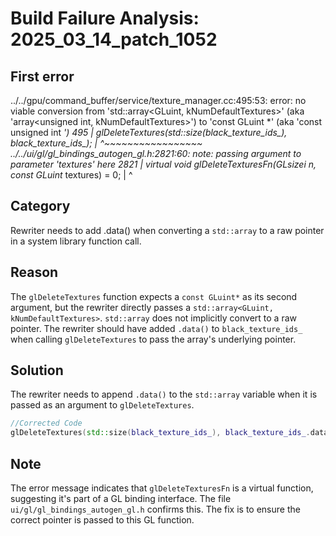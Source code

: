 # Build Failure Analysis: 2025_03_14_patch_1052

## First error

../../gpu/command_buffer/service/texture_manager.cc:495:53: error: no viable conversion from 'std::array<GLuint, kNumDefaultTextures>' (aka 'array<unsigned int, kNumDefaultTextures>') to 'const GLuint *' (aka 'const unsigned int *')
  495 |     glDeleteTextures(std::size(black_texture_ids_), black_texture_ids_);
      |                                                     ^~~~~~~~~~~~~~~~~~
../../ui/gl/gl_bindings_autogen_gl.h:2821:60: note: passing argument to parameter 'textures' here
 2821 |   virtual void glDeleteTexturesFn(GLsizei n, const GLuint* textures) = 0;
      |                                                            ^

## Category
Rewriter needs to add .data() when converting a `std::array` to a raw pointer in a system library function call.

## Reason
The `glDeleteTextures` function expects a `const GLuint*` as its second argument, but the rewriter directly passes a `std::array<GLuint, kNumDefaultTextures>`. `std::array` does not implicitly convert to a raw pointer. The rewriter should have added `.data()` to `black_texture_ids_` when calling `glDeleteTextures` to pass the array's underlying pointer.

## Solution
The rewriter needs to append `.data()` to the `std::array` variable when it is passed as an argument to `glDeleteTextures`.

```c++
//Corrected Code
glDeleteTextures(std::size(black_texture_ids_), black_texture_ids_.data());
```

## Note
The error message indicates that `glDeleteTexturesFn` is a virtual function, suggesting it's part of a GL binding interface. The file `ui/gl/gl_bindings_autogen_gl.h` confirms this. The fix is to ensure the correct pointer is passed to this GL function.